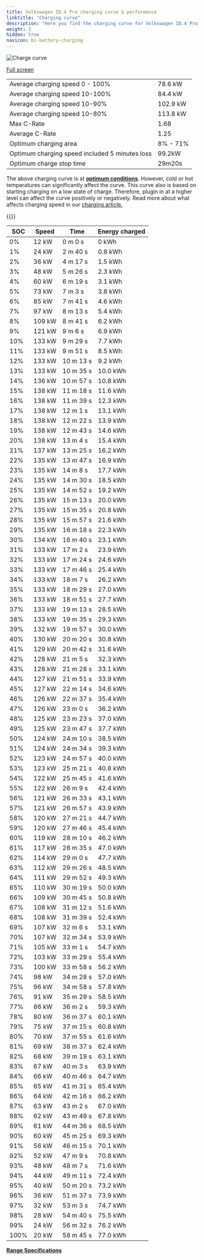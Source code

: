 ```yaml
---
title: Volkswagen ID.4 Pro charging curve & performance
linktitle: "Charging curve"
description: "Here you find the charging curve for Volkswagen ID.4 Pro."
weight: 3
hidden: true
navicon: bi-battery-charging
---
```

<!-- markdownlint-disable MD033 -->
<img src="/images/models/volkswagen/id.4/id.4_pro/chargingcurve.svg" alt="Charge curve" class="img-fluid">

[Full screen](/images/models/volkswagen/id.4/id.4_pro/chargingcurve.svg)


<table class="table table-striped border">
<tbody>
<tr>
<td>Average charging speed 0 - 100%</td><td>78.6 kW</td>
</tr>
<tr>
<td>Average charging speed 10-100%</td><td>84.4 kW</td>
</tr>
<tr>
<td>Average charging speed 10-90%</td><td>102.9 kW</td>
</tr>
<tr>
<td>Average charging speed 10-80%</td><td>113.8 kW</td>
</tr>
<tr>
<td>Max C-Rate</td><td>1.68</td>
</tr>
<tr>
<td>Average C-Rate</td><td>1.25</td>
</tr>
<tr>
<td>Optimum charging area</td><td>8% - 71%</td>
</tr>
<tr>
<td>Optimum charging speed included 5 minutes loss</td><td>99.2kW</td>
</tr>
<tr>
<td>Optimum charge stop time</td><td>29m20s</td>
</tr>
</tbody>
</table>


The above charging curve is at **[optimum conditions](../../../../../technology/battery/charging/#temperature)**. However, cold or hot temperatures can significantly affect the curve. This curve also is based on starting charging on a low state of charge. Therefore, plugin in at a higher level can affect the curve positively or negatively. Read more about what affects charging speed in our [charging article.](../../../../../technology/battery/charging/)


{{<evkxdisplayaddarticle />}}
<table class="table table-striped border">
<thead>
<tr><th>SOC</th><th>Speed</th><th>Time</th><th>Energy charged</th></tr>
</thead>
<tbody>
<tr>
<td>0%</td><td>12 kW</td><td> 0 m 0 s </td><td>0 kWh </td>
</tr>
<tr>
<td>1%</td><td>24 kW</td><td> 2 m 40 s </td><td>0.8 kWh </td>
</tr>
<tr>
<td>2%</td><td>36 kW</td><td> 4 m 17 s </td><td>1.5 kWh </td>
</tr>
<tr>
<td>3%</td><td>48 kW</td><td> 5 m 26 s </td><td>2.3 kWh </td>
</tr>
<tr>
<td>4%</td><td>60 kW</td><td> 6 m 19 s </td><td>3.1 kWh </td>
</tr>
<tr>
<td>5%</td><td>73 kW</td><td> 7 m 3 s </td><td>3.8 kWh </td>
</tr>
<tr>
<td>6%</td><td>85 kW</td><td> 7 m 41 s </td><td>4.6 kWh </td>
</tr>
<tr>
<td>7%</td><td>97 kW</td><td> 8 m 13 s </td><td>5.4 kWh </td>
</tr>
<tr>
<td>8%</td><td>109 kW</td><td> 8 m 41 s </td><td>6.2 kWh </td>
</tr>
<tr>
<td>9%</td><td>121 kW</td><td> 9 m 6 s </td><td>6.9 kWh </td>
</tr>
<tr>
<td>10%</td><td>133 kW</td><td> 9 m 29 s </td><td>7.7 kWh </td>
</tr>
<tr>
<td>11%</td><td>133 kW</td><td> 9 m 51 s </td><td>8.5 kWh </td>
</tr>
<tr>
<td>12%</td><td>133 kW</td><td> 10 m 13 s </td><td>9.2 kWh </td>
</tr>
<tr>
<td>13%</td><td>133 kW</td><td> 10 m 35 s </td><td>10.0 kWh </td>
</tr>
<tr>
<td>14%</td><td>136 kW</td><td> 10 m 57 s </td><td>10.8 kWh </td>
</tr>
<tr>
<td>15%</td><td>138 kW</td><td> 11 m 18 s </td><td>11.6 kWh </td>
</tr>
<tr>
<td>16%</td><td>138 kW</td><td> 11 m 39 s </td><td>12.3 kWh </td>
</tr>
<tr>
<td>17%</td><td>138 kW</td><td> 12 m 1 s </td><td>13.1 kWh </td>
</tr>
<tr>
<td>18%</td><td>138 kW</td><td> 12 m 22 s </td><td>13.9 kWh </td>
</tr>
<tr>
<td>19%</td><td>138 kW</td><td> 12 m 43 s </td><td>14.6 kWh </td>
</tr>
<tr>
<td>20%</td><td>138 kW</td><td> 13 m 4 s </td><td>15.4 kWh </td>
</tr>
<tr>
<td>21%</td><td>137 kW</td><td> 13 m 25 s </td><td>16.2 kWh </td>
</tr>
<tr>
<td>22%</td><td>135 kW</td><td> 13 m 47 s </td><td>16.9 kWh </td>
</tr>
<tr>
<td>23%</td><td>135 kW</td><td> 14 m 8 s </td><td>17.7 kWh </td>
</tr>
<tr>
<td>24%</td><td>135 kW</td><td> 14 m 30 s </td><td>18.5 kWh </td>
</tr>
<tr>
<td>25%</td><td>135 kW</td><td> 14 m 52 s </td><td>19.2 kWh </td>
</tr>
<tr>
<td>26%</td><td>135 kW</td><td> 15 m 13 s </td><td>20.0 kWh </td>
</tr>
<tr>
<td>27%</td><td>135 kW</td><td> 15 m 35 s </td><td>20.8 kWh </td>
</tr>
<tr>
<td>28%</td><td>135 kW</td><td> 15 m 57 s </td><td>21.6 kWh </td>
</tr>
<tr>
<td>29%</td><td>135 kW</td><td> 16 m 18 s </td><td>22.3 kWh </td>
</tr>
<tr>
<td>30%</td><td>134 kW</td><td> 16 m 40 s </td><td>23.1 kWh </td>
</tr>
<tr>
<td>31%</td><td>133 kW</td><td> 17 m 2 s </td><td>23.9 kWh </td>
</tr>
<tr>
<td>32%</td><td>133 kW</td><td> 17 m 24 s </td><td>24.6 kWh </td>
</tr>
<tr>
<td>33%</td><td>133 kW</td><td> 17 m 46 s </td><td>25.4 kWh </td>
</tr>
<tr>
<td>34%</td><td>133 kW</td><td> 18 m 7 s </td><td>26.2 kWh </td>
</tr>
<tr>
<td>35%</td><td>133 kW</td><td> 18 m 29 s </td><td>27.0 kWh </td>
</tr>
<tr>
<td>36%</td><td>133 kW</td><td> 18 m 51 s </td><td>27.7 kWh </td>
</tr>
<tr>
<td>37%</td><td>133 kW</td><td> 19 m 13 s </td><td>28.5 kWh </td>
</tr>
<tr>
<td>38%</td><td>133 kW</td><td> 19 m 35 s </td><td>29.3 kWh </td>
</tr>
<tr>
<td>39%</td><td>132 kW</td><td> 19 m 57 s </td><td>30.0 kWh </td>
</tr>
<tr>
<td>40%</td><td>130 kW</td><td> 20 m 20 s </td><td>30.8 kWh </td>
</tr>
<tr>
<td>41%</td><td>129 kW</td><td> 20 m 42 s </td><td>31.6 kWh </td>
</tr>
<tr>
<td>42%</td><td>128 kW</td><td> 21 m 5 s </td><td>32.3 kWh </td>
</tr>
<tr>
<td>43%</td><td>128 kW</td><td> 21 m 28 s </td><td>33.1 kWh </td>
</tr>
<tr>
<td>44%</td><td>127 kW</td><td> 21 m 51 s </td><td>33.9 kWh </td>
</tr>
<tr>
<td>45%</td><td>127 kW</td><td> 22 m 14 s </td><td>34.6 kWh </td>
</tr>
<tr>
<td>46%</td><td>126 kW</td><td> 22 m 37 s </td><td>35.4 kWh </td>
</tr>
<tr>
<td>47%</td><td>126 kW</td><td> 23 m 0 s </td><td>36.2 kWh </td>
</tr>
<tr>
<td>48%</td><td>125 kW</td><td> 23 m 23 s </td><td>37.0 kWh </td>
</tr>
<tr>
<td>49%</td><td>125 kW</td><td> 23 m 47 s </td><td>37.7 kWh </td>
</tr>
<tr>
<td>50%</td><td>124 kW</td><td> 24 m 10 s </td><td>38.5 kWh </td>
</tr>
<tr>
<td>51%</td><td>124 kW</td><td> 24 m 34 s </td><td>39.3 kWh </td>
</tr>
<tr>
<td>52%</td><td>123 kW</td><td> 24 m 57 s </td><td>40.0 kWh </td>
</tr>
<tr>
<td>53%</td><td>123 kW</td><td> 25 m 21 s </td><td>40.8 kWh </td>
</tr>
<tr>
<td>54%</td><td>122 kW</td><td> 25 m 45 s </td><td>41.6 kWh </td>
</tr>
<tr>
<td>55%</td><td>122 kW</td><td> 26 m 9 s </td><td>42.4 kWh </td>
</tr>
<tr>
<td>56%</td><td>121 kW</td><td> 26 m 33 s </td><td>43.1 kWh </td>
</tr>
<tr>
<td>57%</td><td>121 kW</td><td> 26 m 57 s </td><td>43.9 kWh </td>
</tr>
<tr>
<td>58%</td><td>120 kW</td><td> 27 m 21 s </td><td>44.7 kWh </td>
</tr>
<tr>
<td>59%</td><td>120 kW</td><td> 27 m 46 s </td><td>45.4 kWh </td>
</tr>
<tr>
<td>60%</td><td>119 kW</td><td> 28 m 10 s </td><td>46.2 kWh </td>
</tr>
<tr>
<td>61%</td><td>117 kW</td><td> 28 m 35 s </td><td>47.0 kWh </td>
</tr>
<tr>
<td>62%</td><td>114 kW</td><td> 29 m 0 s </td><td>47.7 kWh </td>
</tr>
<tr>
<td>63%</td><td>112 kW</td><td> 29 m 26 s </td><td>48.5 kWh </td>
</tr>
<tr>
<td>64%</td><td>111 kW</td><td> 29 m 52 s </td><td>49.3 kWh </td>
</tr>
<tr>
<td>65%</td><td>110 kW</td><td> 30 m 19 s </td><td>50.0 kWh </td>
</tr>
<tr>
<td>66%</td><td>109 kW</td><td> 30 m 45 s </td><td>50.8 kWh </td>
</tr>
<tr>
<td>67%</td><td>108 kW</td><td> 31 m 12 s </td><td>51.6 kWh </td>
</tr>
<tr>
<td>68%</td><td>108 kW</td><td> 31 m 39 s </td><td>52.4 kWh </td>
</tr>
<tr>
<td>69%</td><td>107 kW</td><td> 32 m 6 s </td><td>53.1 kWh </td>
</tr>
<tr>
<td>70%</td><td>107 kW</td><td> 32 m 34 s </td><td>53.9 kWh </td>
</tr>
<tr>
<td>71%</td><td>105 kW</td><td> 33 m 1 s </td><td>54.7 kWh </td>
</tr>
<tr>
<td>72%</td><td>103 kW</td><td> 33 m 29 s </td><td>55.4 kWh </td>
</tr>
<tr>
<td>73%</td><td>100 kW</td><td> 33 m 58 s </td><td>56.2 kWh </td>
</tr>
<tr>
<td>74%</td><td>98 kW</td><td> 34 m 28 s </td><td>57.0 kWh </td>
</tr>
<tr>
<td>75%</td><td>96 kW</td><td> 34 m 58 s </td><td>57.8 kWh </td>
</tr>
<tr>
<td>76%</td><td>91 kW</td><td> 35 m 29 s </td><td>58.5 kWh </td>
</tr>
<tr>
<td>77%</td><td>86 kW</td><td> 36 m 2 s </td><td>59.3 kWh </td>
</tr>
<tr>
<td>78%</td><td>80 kW</td><td> 36 m 37 s </td><td>60.1 kWh </td>
</tr>
<tr>
<td>79%</td><td>75 kW</td><td> 37 m 15 s </td><td>60.8 kWh </td>
</tr>
<tr>
<td>80%</td><td>70 kW</td><td> 37 m 55 s </td><td>61.6 kWh </td>
</tr>
<tr>
<td>81%</td><td>69 kW</td><td> 38 m 37 s </td><td>62.4 kWh </td>
</tr>
<tr>
<td>82%</td><td>68 kW</td><td> 39 m 19 s </td><td>63.1 kWh </td>
</tr>
<tr>
<td>83%</td><td>67 kW</td><td> 40 m 3 s </td><td>63.9 kWh </td>
</tr>
<tr>
<td>84%</td><td>66 kW</td><td> 40 m 46 s </td><td>64.7 kWh </td>
</tr>
<tr>
<td>85%</td><td>65 kW</td><td> 41 m 31 s </td><td>65.4 kWh </td>
</tr>
<tr>
<td>86%</td><td>64 kW</td><td> 42 m 16 s </td><td>66.2 kWh </td>
</tr>
<tr>
<td>87%</td><td>63 kW</td><td> 43 m 2 s </td><td>67.0 kWh </td>
</tr>
<tr>
<td>88%</td><td>62 kW</td><td> 43 m 49 s </td><td>67.8 kWh </td>
</tr>
<tr>
<td>89%</td><td>61 kW</td><td> 44 m 36 s </td><td>68.5 kWh </td>
</tr>
<tr>
<td>90%</td><td>60 kW</td><td> 45 m 25 s </td><td>69.3 kWh </td>
</tr>
<tr>
<td>91%</td><td>56 kW</td><td> 46 m 15 s </td><td>70.1 kWh </td>
</tr>
<tr>
<td>92%</td><td>52 kW</td><td> 47 m 9 s </td><td>70.8 kWh </td>
</tr>
<tr>
<td>93%</td><td>48 kW</td><td> 48 m 7 s </td><td>71.6 kWh </td>
</tr>
<tr>
<td>94%</td><td>44 kW</td><td> 49 m 11 s </td><td>72.4 kWh </td>
</tr>
<tr>
<td>95%</td><td>40 kW</td><td> 50 m 20 s </td><td>73.2 kWh </td>
</tr>
<tr>
<td>96%</td><td>36 kW</td><td> 51 m 37 s </td><td>73.9 kWh </td>
</tr>
<tr>
<td>97%</td><td>32 kW</td><td> 53 m 3 s </td><td>74.7 kWh </td>
</tr>
<tr>
<td>98%</td><td>28 kW</td><td> 54 m 40 s </td><td>75.5 kWh </td>
</tr>
<tr>
<td>99%</td><td>24 kW</td><td> 56 m 32 s </td><td>76.2 kWh </td>
</tr>
<tr>
<td>100%</td><td>20 kW</td><td> 58 m 45 s </td><td>77.0 kWh </td>
</tr>
</tbody>
</table>

<div class="mt-3 mb-3">
<a href="../rangeandconsumption/" class="text-decoration-none text-black">
<strong><i class="bi-arrow-left"></i> Range </strong>
</a>
<a href="../specifications/" class="text-decoration-none text-black float-end">
<strong>Specifications <i class="bi-arrow-right"></i></strong>
</a>
</div>

